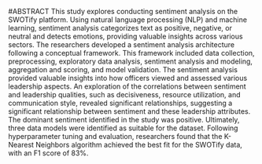 #ABSTRACT
This study explores conducting sentiment analysis on the SWOTify platform. Using natural language processing (NLP) and machine learning, sentiment analysis categorizes text as positive, negative, or neutral and detects emotions, providing valuable insights across various sectors. The researchers developed a sentiment analysis architecture following a conceptual framework. This framework included data collection, preprocessing, exploratory data analysis, sentiment analysis and modeling, aggregation and scoring, and model validation. The sentiment analysis provided valuable insights into how officers viewed and assessed various leadership aspects. An exploration of the correlations between sentiment and leadership qualities, such as decisiveness, resource utilization, and communication style, revealed significant relationships, suggesting a significant relationship between sentiment and these leadership attributes. The dominant sentiment identified in the study was positive. Ultimately, three data models were identified as suitable for the dataset. Following hyperparameter tuning and evaluation, researchers found that the K-Nearest Neighbors algorithm achieved the best fit for the SWOTify data, with an F1 score of 83%. 
